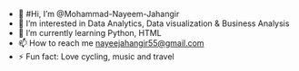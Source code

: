 - 👋 #Hi, I’m @Mohammad-Nayeem-Jahangir
- 👀 I’m interested in Data Analytics, Data visualization & Business Analysis 
- 🌱 I’m currently learning Python, HTML
- 📫 How to reach me nayeejahangir55@gmail.com
- ⚡ Fun fact: Love cycling, music and travel

<!---
Mohammad-Nayeem-Jahangir/Mohammad-Nayeem-Jahangir is a ✨ special ✨ repository because its `README.md` (this file) appears on your GitHub profile.
You can click the Preview link to take a look at your changes.
--->
